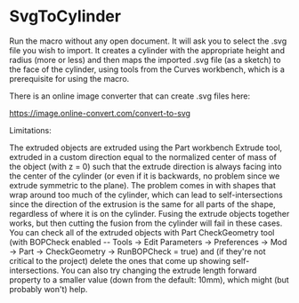 # SvgToCylinder

Run the macro without any open document.  It will ask you to select the .svg file you wish to import.  It creates a cylinder with the appropriate height and radius (more or less) and then maps the imported .svg file (as a sketch) to the face of the cylinder, using tools from the Curves workbench, which is a prerequisite for using the macro.

There is an online image converter that can create .svg files here:

<a href="https://image.online-convert.com/convert-to-svg">https://image.online-convert.com/convert-to-svg</a>

Limitations:

The extruded objects are extruded using the Part workbench Extrude tool, extruded in a custom direction equal to the normalized center of mass of the object (with z = 0) such that the extrude direction is always facing into the center of the cylinder (or even if it is backwards, no problem since we extrude symmetric to the plane).  The problem comes in with shapes that wrap around too much of the cylinder, which can lead to self-intersections since the direction of the extrusion is the same for all parts of the shape, regardless of where it is on the cylinder.  Fusing the extrude objects together works, but then cutting the fusion from the cylinder will fail in these cases.  You can check all of the extruded objects with Part CheckGeometry tool (with BOPCheck enabled -- Tools -> Edit Parameters -> Preferences -> Mod -> Part -> CheckGeometry -> RunBOPCheck = true) and (if they're not critical to the project) delete the ones that come up showing self-intersections.  You can also try changing the extrude length forward property to a smaller value (down from the default: 10mm), which might (but probably won't) help.

